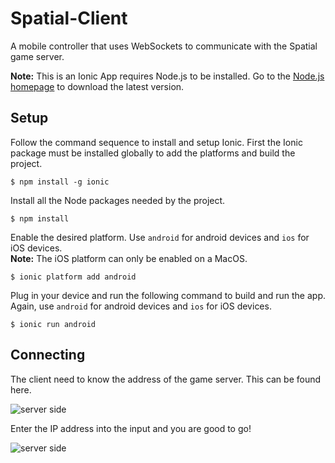 # Spatial-Client
A mobile controller that uses WebSockets to communicate with the Spatial game server.

<strong>Note:</strong> This is an Ionic App requires Node.js to be installed. Go to the [Node.js homepage](https://nodejs.org/en/) to download the latest version.

## Setup
Follow the command sequence to install and setup Ionic. First the Ionic package must be installed globally to add the platforms and build the project. 

```
$ npm install -g ionic
```

Install all the Node packages needed by the project.

```
$ npm install
```

Enable the desired platform. Use ```android``` for android devices and ```ios``` for iOS devices.<br>
<strong>Note:</strong> The iOS platform can only be enabled on a MacOS. 

```
$ ionic platform add android
```

Plug in your device and run the following command to build and run the app. Again, use ```android``` for android devices and ```ios``` for iOS devices.

```
$ ionic run android
```

## Connecting
The client need to know the address of the game server. This can be found here.

![server side](https://github.com/Leonard1020/Spatial-Client/readme_images/server.png)

Enter the IP address into the input and you are good to go!

![server side](https://github.com/Leonard1020/Spatial-Client/readme_images/phone.png)